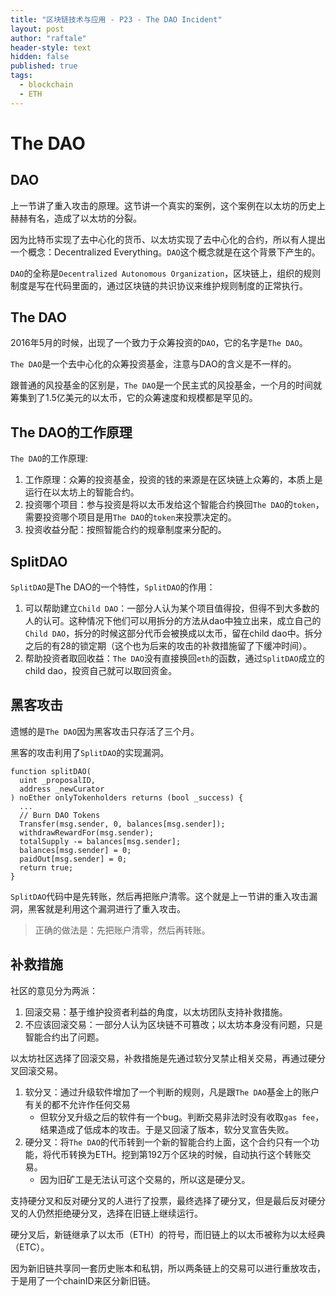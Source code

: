 ```yaml
---
title: "区块链技术与应用 - P23 - The DAO Incident"
layout: post
author: "raftale"
header-style: text
hidden: false
published: true
tags:
  - blockchain
  - ETH
---
```


# The DAO

## DAO

上一节讲了重入攻击的原理。这节讲一个真实的案例，这个案例在以太坊的历史上赫赫有名，造成了以太坊的分裂。

因为比特币实现了去中心化的货币、以太坊实现了去中心化的合约，所以有人提出一个概念：Decentralized Everything。`DAO`这个概念就是在这个背景下产生的。

`DAO`的全称是`Decentralized Autonomous Organization`，区块链上，组织的规则制度是写在代码里面的，通过区块链的共识协议来维护规则制度的正常执行。

## The DAO
2016年5月的时候，出现了一个致力于众筹投资的`DAO`，它的名字是`The DAO`。

`The DAO`是一个去中心化的众筹投资基金，注意与DAO的含义是不一样的。

跟普通的风投基金的区别是，`The DAO`是一个民主式的风投基金，一个月的时间就筹集到了1.5亿美元的以太币，它的众筹速度和规模都是罕见的。

## The DAO的工作原理

`The DAO`的工作原理:
1. 工作原理：众筹的投资基金，投资的钱的来源是在区块链上众筹的，本质上是运行在以太坊上的智能合约。
2. 投资哪个项目：参与投资是将以太币发给这个智能合约换回`The DAO`的`token`，需要投资哪个项目是用`The DAO`的`token`来投票决定的。
3. 投资收益分配：按照智能合约的规章制度来分配的。


## SplitDAO

`SplitDAO`是The DAO的一个特性，`SplitDAO`的作用：

1. 可以帮助建立`Child DAO`：一部分人认为某个项目值得投，但得不到大多数的人的认可。这种情况下他们可以用拆分的方法从dao中独立出来，成立自己的`Child DAO`，拆分的时候这部分代币会被换成以太币，留在child dao中。拆分之后的有28的锁定期（这个也为后来的攻击的补救措施留了下缓冲时间）。
2. 帮助投资者取回收益：`The DAO`没有直接换回`eth`的函数，通过`SplitDAO`成立的child dao，投资自己就可以取回资金。

## 黑客攻击

遗憾的是`The DAO`因为黑客攻击只存活了三个月。

黑客的攻击利用了`SplitDAO`的实现漏洞。

```solidity
function splitDAO(
  uint _proposalID,
  address _newCurator
) noEther onlyTokenholders returns (bool _success) {
  ...
  // Burn DAO Tokens
  Transfer(msg.sender, 0, balances[msg.sender]);
  withdrawRewardFor(msg.sender);
  totalSupply -= balances[msg.sender];
  balances[msg.sender] = 0; 
  paidOut[msg.sender] = 0;
  return true;
}
```

`SplitDAO`代码中是先转账，然后再把账户清零。这个就是上一节讲的重入攻击漏洞，黑客就是利用这个漏洞进行了重入攻击。

> 正确的做法是：先把账户清零，然后再转账。

## 补救措施

社区的意见分为两派：
1. 回滚交易：基于维护投资者利益的角度，以太坊团队支持补救措施。
2. 不应该回滚交易：一部分人认为区块链不可篡改；以太坊本身没有问题，只是智能合约出了问题。

以太坊社区选择了回滚交易，补救措施是先通过软分叉禁止相关交易，再通过硬分叉回滚交易。

1. 软分叉：通过升级软件增加了一个判断的规则，凡是跟`The DAO`基金上的账户有关的都不允许作任何交易
   - 但软分叉升级之后的软件有一个bug。判断交易非法时没有收取`gas fee`，结果造成了低成本的攻击。于是又回滚了版本，软分叉宣告失败。
2. 硬分叉：将`The DAO`的代币转到一个新的智能合约上面，这个合约只有一个功能，将代币转换为ETH。挖到第192万个区块的时候，自动执行这个转账交易。
   - 因为旧矿工是无法认可这个交易的，所以这是硬分叉。

支持硬分叉和反对硬分叉的人进行了投票，最终选择了硬分叉，但是最后反对硬分叉的人仍然拒绝硬分叉，选择在旧链上继续运行。

硬分叉后，新链继承了以太币（ETH）的符号，而旧链上的以太币被称为以太经典（ETC）。

因为新旧链共享同一套历史账本和私钥，所以两条链上的交易可以进行重放攻击，于是用了一个chainID来区分新旧链。
